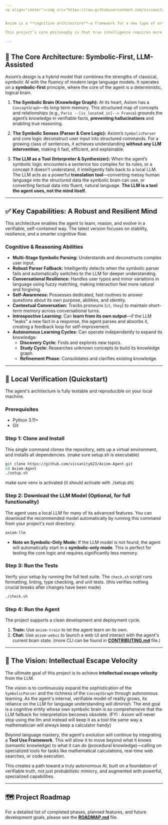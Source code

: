 ```yaml
---
<p align="center"><img src="https://raw.githubusercontent.com/vicsanity623/Axiom-Agent/main/src/axiom/static/Axiom.png" alt="Axiom Agent Banner"></p>


Axiom is a **cognitive architecture**—a framework for a new type of artificial intelligence designed to achieve genuine understanding by building its own internal, logical model of reality from the ground up.

This project’s core philosophy is that true intelligence requires more than just statistical mimicry (like in traditional LLMs). It must be built on a foundation of verifiable, interconnected knowledge. **Axiom is an experiment to create that engine.**

---
```


## 🧠 The Core Architecture: Symbolic-First, LLM-Assisted

Axiom’s design is a hybrid model that combines the strengths of classical, symbolic AI with the fluency of modern large language models. It operates on a **symbolic-first** principle, where the core of the agent is a deterministic, logical brain.

1.  **The Symbolic Brain (Knowledge Graph):**
    At its heart, Axiom has a `ConceptGraph`—its long-term memory. This structured map of concepts and relationships (e.g., `Paris --[is_located_in]--> France`) grounds the agent’s knowledge in verifiable facts, **preventing hallucinations** and enabling true reasoning.

2.  **The Symbolic Senses (Parser & Core Logic):**
    Axiom’s `SymbolicParser` and core logic deconstruct user input into structured commands. For a growing class of sentences, it achieves understanding **without any LLM intervention**, making it fast, efficient, and explainable.

3.  **The LLM as a Tool (Interpreter & Synthesizer):**
    When the agent’s symbolic logic encounters a sentence too complex for its rules, or a concept it doesn't understand, it intelligently falls back to a local LLM. The LLM acts as a powerful **translation tool**—converting messy human language into the structured data the symbolic brain can use, or converting factual data into fluent, natural language. **The LLM is a tool the agent uses, not the mind itself.**

---

## ✅ Key Capabilities: A Robust and Resilient Mind

This architecture enables the agent to learn, reason, and evolve in a verifiable, self-contained way. The latest version focuses on stability, resilience, and a smarter cognitive flow.

### Cognitive & Reasoning Abilities
*   **Multi-Stage Symbolic Parsing:** Understands and deconstructs complex user input.
*   **Robust Parser Fallback:** Intelligently detects when the symbolic parser fails and automatically switches to the LLM for deeper understanding.
*   **Conversational Resilience:** Handles user typos and minor variations in language using fuzzy matching, making interaction feel more natural and forgiving.
*   **Self-Awareness:** Possesses dedicated, fast routines to answer questions about its own purpose, abilities, and identity.
*   **Contextual Conversation:** Tracks pronouns (`it`, `they`) to maintain short-term memory across conversational turns.
*   **Introspective Learning:** Can **learn from its own output**—if the LLM "leaks" a new fact in a response, the agent parses and absorbs it, creating a feedback loop for self-improvement.
*   **Autonomous Learning Cycles:** Can operate independently to expand its knowledge:
    *   **Discovery Cycle:** Finds and explores new topics.
    *   **Study Cycle:** Researches unknown concepts to build its knowledge graph.
    *   **Refinement Phase:** Consolidates and clarifies existing knowledge.

---

## 🔬 Local Verification (Quickstart)

The agent's architecture is fully testable and reproducible on your local machine.

### Prerequisites
- Python 3.11+
- Git

### Step 1: Clone and Install
This single command clones the repository, sets up a virtual environment, and installs all dependencies. (make sure setup.sh is executable)
```bash
git clone https://github.com/vicsanity623/Axiom-Agent.git
cd Axiom-Agent
./setup.sh
```
make sure venv is activated (it should activate with ./setup.sh)

### Step 2: Download the LLM Model (Optional, for full functionality)
The agent uses a local LLM for many of its advanced features. You can download the recommended model automatically by running this command from your project's root directory:
```bash
axiom-llm
```

*   **Note on Symbolic-Only Mode:** If the LLM model is not found, the agent will automatically start in a **symbolic-only mode**. This is perfect for testing the core logic and requires significantly less memory.

### Step 3: Run the Tests
Verify your setup by running the full test suite. The `check.sh` script runs formatting, linting, type checking, and unit tests. (this verifies nothing crucial breaks after changes have been made)
```bash
./check.sh
```

### Step 4: Run the Agent
The project supports a clean development and deployment cycle.
1.  **Train:** Use `axiom-train` to let the agent learn on its own.
2.  **Chat:** Use `axiom-webui` to launch a web UI and interact with the agent's current brain state. (more CLI can be found in **[CONTRIBUTING.md](CONTRIBUTING.md)** file.)

---

## 🚀 The Vision: Intellectual Escape Velocity

The ultimate goal of this project is to achieve **intellectual escape velocity** from the LLM.

The vision is to continuously expand the sophistication of the `SymbolicParser` and the richness of the `ConceptGraph` through autonomous learning. As the agent's internal, verifiable model of reality grows, its reliance on the LLM for language understanding will diminish. The end goal is a cognitive entity whose own symbolic brain is so comprehensive that the LLM fallback for interpretation becomes obsolete. (FYI : Axiom will never stop using the llm and instead will keep it as a tool the same way a mathematician will always keep a calculator handy)

Beyond language mastery, the agent's evolution will continue by integrating a **Tool Use Framework**. This will allow it to move beyond what it *knows* (semantic knowledge) to what it can *do* (procedural knowledge)—calling on specialized tools for tasks like mathematical calculations, real-time web searches, or code execution.

This creates a path toward a truly autonomous AI, built on a foundation of verifiable truth, not just probabilistic mimicry, and augmented with powerful, specialized capabilities.

---

## 🗺️ Project Roadmap
For a detailed list of completed phases, planned features, and future development goals, please see the **[ROADMAP.md](ROADMAP.md)** file.